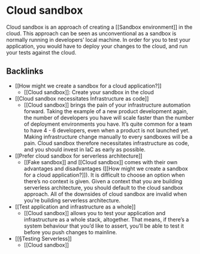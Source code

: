 # Cloud sandbox
Cloud sandbox is an approach of creating a [[Sandbox environment]] in the cloud. This approach can be seen as unconventional as a sandbox is normally running in developers’ local machine. In order for you to test your application, you would have to deploy your changes to the cloud, and run your tests against the cloud.

## Backlinks
* [[How might we create a sandbox for a cloud application?]]
	* [[Cloud sandbox]]: Create your sandbox in the cloud
* [[Cloud sandbox necessitates Infrastructure as code]]
	* [[Cloud sandbox]] brings the pain of your infrastructure automation forward. Taking the example of a new product development again, the number of developers you have will scale faster than the number of deployment environments you have. It’s quite common for a team to have 4 - 6 developers, even when a product is not launched yet. Making infrastructure change manually to every sandboxes will be a pain. Cloud sandbox therefore necessitates infrastructure as code, and you should invest in IaC as early as possible.
* [[Prefer cloud sandbox for serverless architecture]]
	* [[Fake sandbox]] and [[Cloud sandbox]] comes with their own advantages and disadvantages ([[How might we create a sandbox for a cloud application?]]). It is difficult to choose an option when there’s no context is given. Given a context that you are building serverless architecture, you should default to the cloud sandbox approach. All of the downsides of cloud sandbox are invalid when you’re building serverless architecture.
* [[Test application and infrastructure as a whole]]
	* [[Cloud sandbox]] allows you to test your application and infrastructure as a whole stack, altogether. That means, if there’s a system behaviour that you’d like to assert, you’ll be able to test it before you push changes to mainline.
* [[§Testing Serverless]]
	* [[Cloud sandbox]]

<!-- #evergreen #test -->

<!-- {BearID:4AAD3B15-BDCC-4A1D-8BF0-C0D5ADD3D00E-1211-000031C0B2B44D8B} -->

